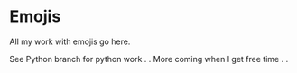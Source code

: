 # Emojis
All my work with emojis go here.

See Python branch for python work . . 
More coming when I get free time . .
